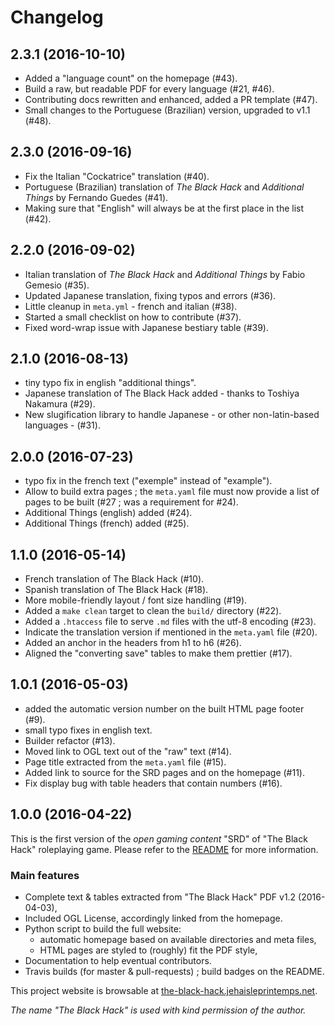 # Changelog

## 2.3.1 (2016-10-10)

* Added a "language count" on the homepage (#43).
* Build a raw, but readable PDF for every language (#21, #46).
* Contributing docs rewritten and enhanced, added a PR template (#47).
* Small changes to the Portuguese (Brazilian) version, upgraded to v1.1 (#48).

## 2.3.0 (2016-09-16)

* Fix the Italian "Cockatrice" translation (#40).
* Portuguese (Brazilian) translation of *The Black Hack* and *Additional Things* by Fernando Guedes (#41).
* Making sure that "English" will always be at the first place in the list (#42).

## 2.2.0 (2016-09-02)

* Italian translation of *The Black Hack* and *Additional Things* by Fabio Gemesio (#35).
* Updated Japanese translation, fixing typos and errors (#36).
* Little cleanup in `meta.yml` - french and italian (#38).
* Started a small checklist on how to contribute (#37).
* Fixed word-wrap issue with Japanese bestiary table (#39).

## 2.1.0 (2016-08-13)

* tiny typo fix in english "additional things".
* Japanese translation of The Black Hack added - thanks to Toshiya Nakamura (#29).
* New slugification library to handle Japanese - or other non-latin-based languages - (#31).

## 2.0.0 (2016-07-23)

* typo fix in the french text ("exemple" instead of "example").
* Allow to build extra pages ; the `meta.yaml` file must now provide a list of pages to be built (#27 ; was a requirement for #24).
* Additional Things (english) added (#24).
* Additional Things (french) added (#25).

## 1.1.0 (2016-05-14)

* French translation of The Black Hack (#10).
* Spanish translation of The Black Hack (#18).
* More mobile-friendly layout / font size handling (#19).
* Added a `make clean` target to clean the `build/` directory (#22).
* Added a `.htaccess` file to serve `.md` files with the utf-8 encoding (#23).
* Indicate the translation version if mentioned in the `meta.yaml` file (#20).
* Added an anchor in the headers from h1 to h6 (#26).
* Aligned the "converting save" tables to make them prettier (#17).

## 1.0.1 (2016-05-03)

* added the automatic version number on the built HTML page footer (#9).
* small typo fixes in english text.
* Builder refactor (#13).
* Moved link to OGL text out of the "raw" text (#14).
* Page title extracted from the ``meta.yaml`` file (#15).
* Added link to source for the SRD pages and on the homepage (#11).
* Fix display bug with table headers that contain numbers (#16).

## 1.0.0 (2016-04-22)

This is the first version of the *open gaming content* "SRD" of "The Black Hack" roleplaying game. Please refer to the [README](README.md) for more information.

### Main features

* Complete text & tables extracted from "The Black Hack" PDF v1.2 (2016-04-03),
* Included OGL License, accordingly linked from the homepage.
* Python script to build the full website:
  * automatic homepage based on available directories and meta files,
  * HTML pages are styled to (roughly) fit the PDF style,
* Documentation to help eventual contributors.
* Travis builds (for master & pull-requests) ; build badges on the README.

This project website is browsable at [the-black-hack.jehaisleprintemps.net](http://the-black-hack.jehaisleprintemps.net/).

*The name "The Black Hack" is used with kind permission of the author.*

